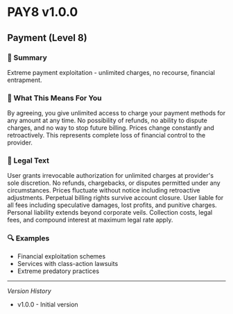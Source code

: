 # PAY8 v1.0.0

## Payment (Level 8)

### 📌 Summary
Extreme payment exploitation - unlimited charges, no recourse, financial entrapment.

### 👤 What This Means For You
By agreeing, you give unlimited access to charge your payment methods for any amount at any time. No possibility of refunds, no ability to dispute charges, and no way to stop future billing. Prices change constantly and retroactively. This represents complete loss of financial control to the provider.

### 📜 Legal Text
User grants irrevocable authorization for unlimited charges at provider's sole discretion. No refunds, chargebacks, or disputes permitted under any circumstances. Prices fluctuate without notice including retroactive adjustments. Perpetual billing rights survive account closure. User liable for all fees including speculative damages, lost profits, and punitive charges. Personal liability extends beyond corporate veils. Collection costs, legal fees, and compound interest at maximum legal rate apply.

### 🔍 Examples
- Financial exploitation schemes
- Services with class-action lawsuits
- Extreme predatory practices

---
*Version History*
- v1.0.0 - Initial version